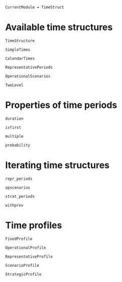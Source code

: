 ```@meta
CurrentModule = TimeStruct
```

# Available time structures

```@docs
TimeStructure
```

```@docs
SimpleTimes
```

```@docs
CalendarTimes
```

```@docs
RepresentativePeriods
```

```@docs
OperationalScenarios
```

```@docs
TwoLevel
```

# Properties of time periods

```@docs
duration
```


```@docs
isfirst
```

```@docs
multiple
```


```@docs
probability
```

# Iterating time structures

```@docs
repr_periods
```

```@docs
opscenarios
```

```@docs
strat_periods
```

```@docs
withprev
```


# Time profiles

```@docs
FixedProfile
```

```@docs
OperationalProfile
```

```@docs
RepresentativeProfile
```

```@docs
ScenarioProfile
```

```@docs
StrategicProfile
```

